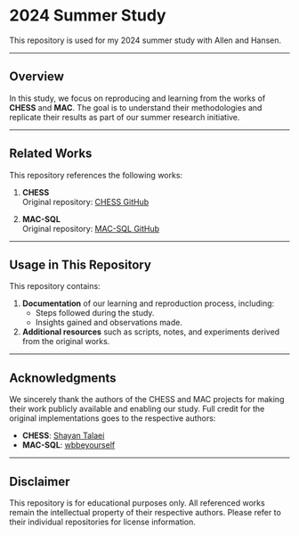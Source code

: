 # 2024 Summer Study

This repository is used for my 2024 summer study with Allen and Hansen.

---

## Overview

In this study, we focus on reproducing and learning from the works of **CHESS** and **MAC**. The goal is to understand their methodologies and replicate their results as part of our summer research initiative.

---

## Related Works

This repository references the following works:

1. **CHESS**  
   Original repository: [CHESS GitHub](https://github.com/ShayanTalaei/CHESS)

2. **MAC-SQL**  
   Original repository: [MAC-SQL GitHub](https://github.com/wbbeyourself/MAC-SQL?tab=readme-ov-file)

---


## Usage in This Repository

This repository contains:

1. **Documentation** of our learning and reproduction process, including:
   - Steps followed during the study.
   - Insights gained and observations made.
2. **Additional resources** such as scripts, notes, and experiments derived from the original works.

---

## Acknowledgments

We sincerely thank the authors of the CHESS and MAC projects for making their work publicly available and enabling our study. Full credit for the original implementations goes to the respective authors:

- **CHESS**: [Shayan Talaei](https://github.com/ShayanTalaei)
- **MAC-SQL**: [wbbeyourself](https://github.com/wbbeyourself)

---

## Disclaimer

This repository is for educational purposes only. All referenced works remain the intellectual property of their respective authors. Please refer to their individual repositories for license information.
